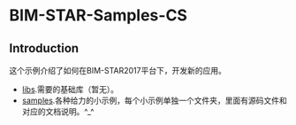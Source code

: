 # BIM-STAR-Samples-CS

## Introduction

这个示例介绍了如何在BIM-STAR2017平台下，开发新的应用。

* [libs](https://github.com/bstar5/BSTAR-Samples-New/tree/master/libs).需要的基础库（暂无）。
* [samples](https://github.com/bstar5/BSTAR-Samples-New/tree/master/samples).各种给力的小示例，每个小示例单独一个文件夹，里面有源码文件和对应的文档说明。^_^

